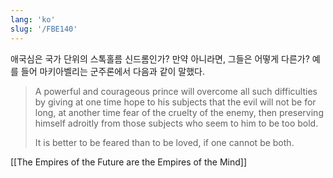 ```yaml
---
lang: 'ko'
slug: '/FBE140'
---
```


애국심은 국가 단위의 스톡홀름 신드롬인가? 만약 아니라면, 그들은 어떻게 다른가? 예를 들어 마키아벨리는 군주론에서 다음과 같이 말했다.

> A powerful and courageous prince will overcome all such difficulties by giving at one time hope to his subjects that the evil will not be for long, at another time fear of the cruelty of the enemy, then preserving himself adroitly from those subjects who seem to him to be too bold.
>
> It is better to be feared than to be loved, if one cannot be both.

[[The Empires of the Future are the Empires of the Mind]]
